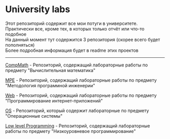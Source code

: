 # University labs

Этот репозиторий содержит все мои потуги в университете.  
Практически все, кроме тех, в которых только отчёт или что-то подобное  
На данный момент тут содержится 3 репозитория (скорее всего будет пополняться)  
Более подробная информация будет в readme этих проектов

---
[CompMath](https://github.com/Zelourses/University-labs/tree/master/CompMath) -
Репозиторий, содержащий лабораторные работы по предмету "Вычислительная математика"

[MPE](https://github.com/Zelourses/University-labs/tree/master/MPE) - 
Репозиторий, содержащий лабораторные работы по предмету "Методология программной инженерии"

[Web](https://github.com/Zelourses/University-labs/tree/master/Web) - 
Репозиторий, содержащий лабораторные работы по предмету "Программирование интернет-приложений"

[OS](https://github.com/Zelourses/University-labs/tree/master/OS) - 
Репозиторий, который содержит лабораторные по предмету "Операционные системы"

[Low level Programming](https://github.com/Zelourses/University-labs/tree/master/LowLevelProgramming) - 
Репозиторий, содержащий лабораторные работы по предмету "Низкоуровневое программирование"
